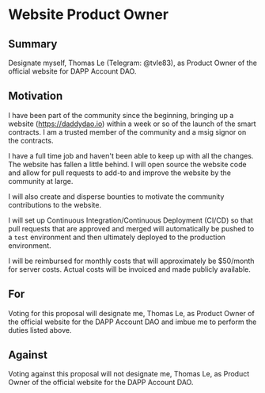# Website Product Owner

## Summary
Designate myself, Thomas Le (Telegram: @tvle83), as Product Owner of the official website for DAPP Account DAO.

## Motivation
I have been part of the community since the beginning, bringing up a website (https://daddydao.io) within a week or so of the launch of the smart contracts. I am a trusted member of the community and a msig signor on the contracts.

I have a full time job and haven't been able to keep up with all the changes. The website has fallen a little behind. I will open source the website code and allow for pull requests to add-to and improve the website by the community at large. 

I will also create and disperse bounties to motivate the community contributions to the website. 

I will set up Continuous Integration/Continuous Deployment (CI/CD) so that pull requests that are approved and merged will automatically be pushed to a `test` environment and then ultimately deployed to the production environment.

I will be reimbursed for monthly costs that will approximately be $50/month for server costs. Actual costs will be invoiced and made publicly available.

## For
Voting for this proposal will designate me, Thomas Le, as Product Owner of the official website for the DAPP Account DAO and imbue me to perform the duties listed above.

## Against
Voting against this proposal will not designate me, Thomas Le, as Product Owner of the official website for the DAPP Account DAO. 
